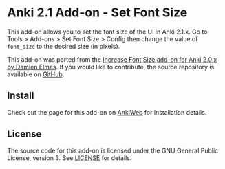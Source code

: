 # Anki 2.1 Add-on - Set Font Size

This add-on allows you to set the font size of the UI in Anki 2.1.x. Go to Tools &gt; Add-ons &gt; Set Font Size &gt; Config then change the value of <code>font_size</code> to the desired size (in pixels).

This add-on was ported from the <a href="https://ankiweb.net/shared/info/1333758373" rel="nofollow">Increase Font Size add-on for Anki 2.0.x by Damien Elmes</a>. If you would like to contribute, the source repository is available on <a href="https://github.com/cjhoward/anki-set-font-size" rel="nofollow">GitHub</a>.

## Install

Check out the page for this add-on on <a href="https://ankiweb.net/shared/info/651521808">AnkiWeb</a> for installation details.

## License

The source code for this add-on is licensed under the GNU General Public License, version 3. See [LICENSE](./LICENSE) for details.
